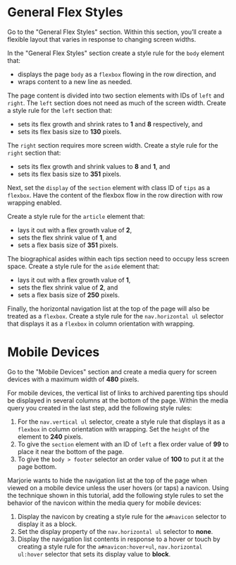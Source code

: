 # General Flex Styles

Go to the "General Flex Styles" section. Within this section, you’ll create a flexible layout that varies in response to changing screen widths.

In the "General Flex Styles" section create a style rule for the `body` element that:
* displays the page `body` as a `flexbox` flowing in the row direction, and
* wraps content to a new line as needed.

The page content is divided into two section elements with IDs of `left` and `right`. The `left` section does not need as much of the screen width. Create a style rule for the `left` section that:
* sets its flex growth and shrink rates to **1** and **8** respectively, and
* sets its flex basis size to **130** pixels. 

The `right` section requires more screen width. Create a style rule for the `right` section that:
* sets its flex growth and shrink values to **8** and **1**, and 
* sets its flex basis size to **351** pixels. 

Next, set the `display` of the `section` element with class ID of `tips` as a `flexbox`. Have the content of the flexbox flow in the row direction with row wrapping enabled.

Create a style rule for the `article` element that:
* lays it out with a flex growth value of **2**,
* sets the flex shrink value of **1**, and
* sets a flex basis size of **351** pixels. 

The biographical asides within each tips section need to occupy less screen space. Create a style rule for the `aside` element that:
* lays it out with a flex growth value of **1**,
* sets the flex shrink value of **2**, and
* sets a flex basis size of **250** pixels. 

Finally, the horizontal navigation list at the top of the page will also be treated as a `flexbox`. Create a style rule for the `nav.horizontal ul` selector that displays it as a `flexbox` in column orientation with wrapping.

# Mobile Devices

Go to the "Mobile Devices" section and create a media query for screen devices with a maximum width of **480** pixels.

For mobile devices, the vertical list of links to archived parenting tips should be displayed in several columns at the bottom of the page. Within the media query you created in the last step, add the following style rules:
1. For the `nav.vertical ul` selector, create a style rule that displays it as a `flexbox` in column orientation with wrapping. Set the `height` of the element to **240** pixels.
2. To give the `section` element with an ID of `left` a flex order value of **99** to place it near the bottom of the page.
3. To give the `body > footer` selector an order value of **100** to put it at the page bottom. 

Marjorie wants to hide the navigation list at the top of the page when viewed on a mobile device unless the user hovers (or taps) a navicon. Using the technique shown in this tutorial, add the following style rules to set the behavior of the navicon within the media query for mobile devices:
1. Display the navicon by creating a style rule for the `a#navicon` selector to display it as a block.
2. Set the display property of the `nav.horizontal ul` selector to **none**.
3. Display the navigation list contents in response to a hover or touch by creating a style rule for the `a#navicon:hover+ul`, `nav.horizontal ul:hover` selector that sets its display value to **block**.

